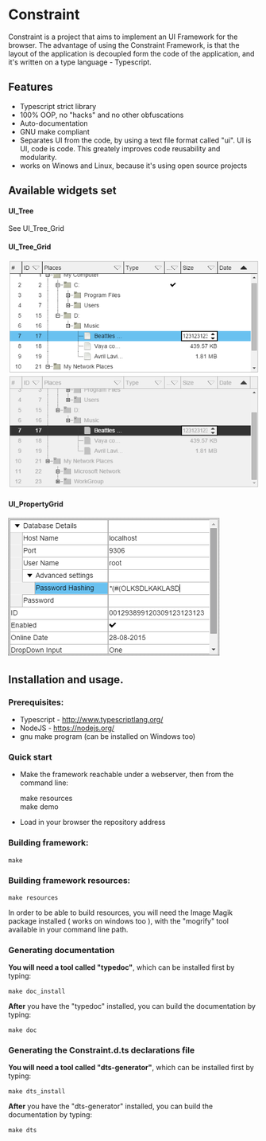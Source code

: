 # Constraint

Constraint is a project that aims to implement an UI Framework for the browser. The advantage of using the Constraint Framework, is that the layout of the application is decoupled form the code of the application, and it's written on a type language - Typescript.

## Features
* Typescript strict library
* 100% OOP, no "hacks" and no other obfuscations
* Auto-documentation
* GNU make compliant
* Separates UI from the code, by using a text file format called "ui". UI is UI, code is code. This greately improves code reusability and modularity.
* works on Winows and Linux, because it's using open source projects

## Available widgets set


#### UI_Tree
See UI_Tree_Grid

#### UI_Tree_Grid
![tree1](https://github.com/sfia-andreidaniel/Constraint/raw/master/media/UI_Tree_Grid.png "UI_TreeGrid")
![tree2](https://github.com/sfia-andreidaniel/Constraint/raw/master/media/UI_Tree_Grid-disabled.png "UI_TreeGrid disabled")

#### UI_PropertyGrid
![prop1](https://github.com/sfia-andreidaniel/Constraint/raw/master/media/UI_PropertyGrid.png "UI_PropertyGrid")


## Installation and usage.

### Prerequisites:
* Typescript - http://www.typescriptlang.org/
* NodeJS - https://nodejs.org/
* gnu make program (can be installed on Windows too)

### Quick start

* Make the framework reachable under a webserver, then from the command line:


    make resources  
    make demo



* Load in your browser the repository address

### Building framework:
    
    make

### Building framework resources:
    
    make resources

In order to be able to build resources, you will need the Image Magik package installed ( works on windows too ), with the "mogrify" tool available in your command line path.

### Generating documentation

**You will need a tool called "typedoc"**, which can be installed first by typing:
    
    make doc_install

**After** you have the "typedoc" installed, you can build the documentation by typing:
    
    make doc

### Generating the Constraint.d.ts declarations file

**You will need a tool called "dts-generator"**, which can be installed first by typing:
    
    make dts_install

**After** you have the "dts-generator" installed, you can build the documentation by typing:
    
    make dts

